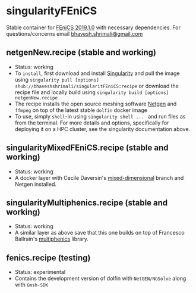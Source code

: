 # singularityFEniCS
Stable container for [FEniCS 2019.1.0](https://fenicsproject.org/download/) with necessary dependencies. For questions/concerns email [bhavesh.shrimali@gmail.com](mailto:bhavesh.shrimali@gmail.com)

## netgenNew.recipe (stable and working)
   * Status: working
   * To `install`, first download and install [Singularity](https://sylabs.io/singularity/) and pull the image using `singularity pull [options] shub://bhaveshshrimali/singularitFEniCS:recipe` or download the recipe file and locally build using `singularity build [options] netgenNew.recipe`
   * The recipe installs the open source meshing software [Netgen](https://ngsolve.org/) and `ffmpeg` on top of the latest stable `dolfin` docker image 
   * To use, simply `shell`-in using `singularity shell ... ` and run files as from the terminal. For more details and options, specifically for deploying it on a HPC cluster, see the singularity documentation above.

## singularityMixedFEniCS.recipe (stable and working)
   * Status: working
   * A docker layer with Cecile Daversin's [mixed-dimensional](https://bitbucket.org/fenics-project/dolfin/src/027d9cc4c80adc7d8e9080fb3cc15714ff1ca910/?at=cecile%2Fmixed-dimensional) branch and Netgen installed. 

## singularityMultiphenics.recipe (stable and working)
   * Status: working
   * A similar layer as above save that this one builds on top of Francesco Ballrain's [multiphenics](https://gitlab.com/multiphenics/multiphenics) library.

## fenics.recipe (testing)
   * Status: experimental
   * Contains the development version of dolfin with `NetGEN/NGSolve` along with `Gmsh-SDK`